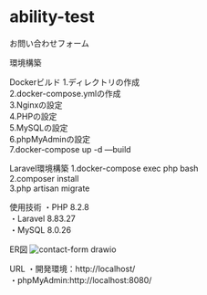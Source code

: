 # ability-test

お問い合わせフォーム

環境構築

Dockerビルド
1.ディレクトリの作成  
2.docker-compose.ymlの作成  
3.Nginxの設定  
4.PHPの設定  
5.MySQLの設定  
6.phpMyAdminの設定  
7.docker-compose up -d —build  

Laravel環境構築
1.docker-compose exec php bash  
2.composer install  
3.php artisan migrate  

使用技術
・PHP 8.2.8  
・Laravel 8.83.27  
・MySQL 8.0.26  

ER図
![contact-form drawio](https://github.com/oohashitakayuki/ability-test/assets/165242982/7fc18e4c-6dde-48ad-a343-9b64ace2b654)

URL
・開発環境：http://localhost/   
・phpMyAdmin:http://localhost:8080/
